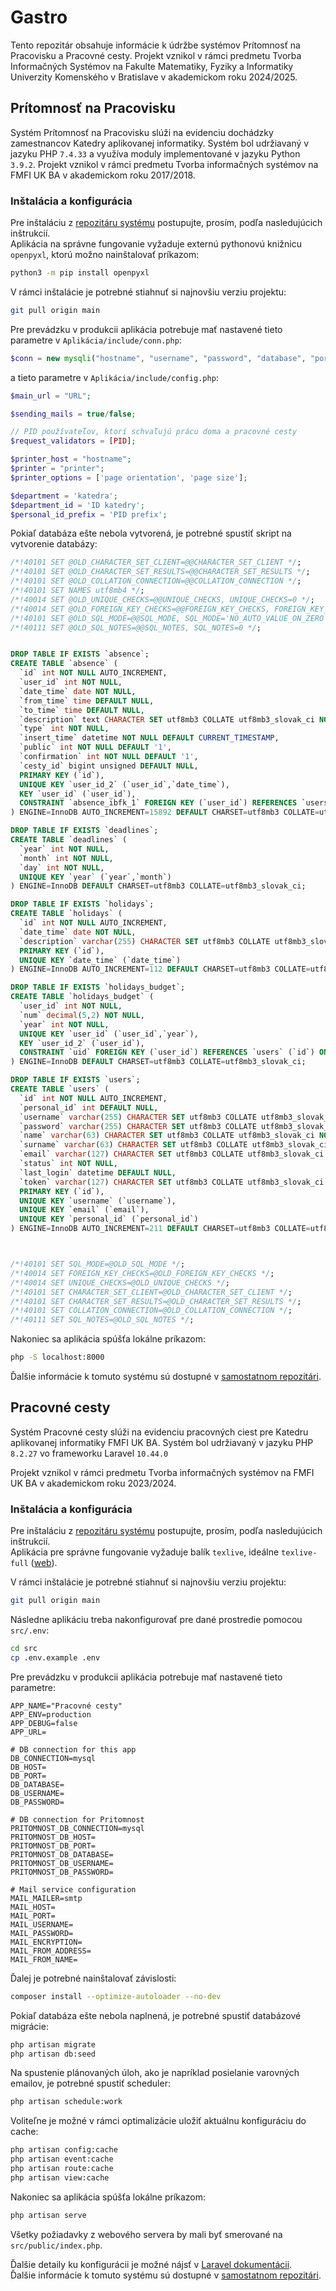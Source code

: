 # Gastro

Tento repozitár obsahuje informácie k údržbe systémov Prítomnosť na Pracovisku a Pracovné cesty. Projekt vznikol v rámci predmetu Tvorba Informačných Systémov na Fakulte Matematiky, Fyziky a Informatiky Univerzity Komenského v Bratislave v akademickom roku 2024/2025.

## Prítomnosť na Pracovisku

Systém Prítomnosť na Pracovisku slúži na evidenciu dochádzky zamestnancov Katedry aplikovanej informatiky.
Systém bol udržiavaný v jazyku PHP `7.4.33` a využíva moduly implementované v jazyku Python `3.9.2`.
Projekt vznikol v rámci predmetu Tvorba informačných systémov na FMFI UK BA v akademickom roku 2017/2018.

### Inštalácia a konfigurácia
Pre inštaláciu z [repozitáru systému](https://github.com/TIS2017/PritomnostNaPracovisku) postupujte, prosím, podľa nasledujúcich inštrukcií.\
Aplikácia na správne fungovanie vyžaduje externú pythonovú knižnicu `openpyxl`, ktorú možno nainštalovať príkazom:
```zsh
python3 -m pip install openpyxl
```

V rámci inštalácie je potrebné stiahnuť si najnovšiu verziu projektu:
```sh
git pull origin main
```

Pre prevádzku v produkcii aplikácia potrebuje mať nastavené tieto parametre v `Aplikácia/include/conn.php`:
```php
$conn = new mysqli("hostname", "username", "password", "database", "port");
```
a tieto parametre v `Aplikácia/include/config.php`:
```php
$main_url = "URL";

$sending_mails = true/false;

// PID používateľov, ktorí schvaľujú prácu doma a pracovné cesty
$request_validators = [PID];

$printer_host = "hostname";
$printer = "printer";
$printer_options = ['page orientation', 'page size'];

$department = 'katedra';
$department_id = 'ID katedry';
$personal_id_prefix = 'PID prefix';
```

Pokiaľ databáza ešte nebola vytvorená, je potrebné spustiť skript na vytvorenie databázy:
```sql
/*!40101 SET @OLD_CHARACTER_SET_CLIENT=@@CHARACTER_SET_CLIENT */;
/*!40101 SET @OLD_CHARACTER_SET_RESULTS=@@CHARACTER_SET_RESULTS */;
/*!40101 SET @OLD_COLLATION_CONNECTION=@@COLLATION_CONNECTION */;
/*!40101 SET NAMES utf8mb4 */;
/*!40014 SET @OLD_UNIQUE_CHECKS=@@UNIQUE_CHECKS, UNIQUE_CHECKS=0 */;
/*!40014 SET @OLD_FOREIGN_KEY_CHECKS=@@FOREIGN_KEY_CHECKS, FOREIGN_KEY_CHECKS=0 */;
/*!40101 SET @OLD_SQL_MODE=@@SQL_MODE, SQL_MODE='NO_AUTO_VALUE_ON_ZERO' */;
/*!40111 SET @OLD_SQL_NOTES=@@SQL_NOTES, SQL_NOTES=0 */;


DROP TABLE IF EXISTS `absence`;
CREATE TABLE `absence` (
  `id` int NOT NULL AUTO_INCREMENT,
  `user_id` int NOT NULL,
  `date_time` date NOT NULL,
  `from_time` time DEFAULT NULL,
  `to_time` time DEFAULT NULL,
  `description` text CHARACTER SET utf8mb3 COLLATE utf8mb3_slovak_ci NOT NULL,
  `type` int NOT NULL,
  `insert_time` datetime NOT NULL DEFAULT CURRENT_TIMESTAMP,
  `public` int NOT NULL DEFAULT '1',
  `confirmation` int NOT NULL DEFAULT '1',
  `cesty_id` bigint unsigned DEFAULT NULL,
  PRIMARY KEY (`id`),
  UNIQUE KEY `user_id_2` (`user_id`,`date_time`),
  KEY `user_id` (`user_id`),
  CONSTRAINT `absence_ibfk_1` FOREIGN KEY (`user_id`) REFERENCES `users` (`id`) ON DELETE CASCADE ON UPDATE CASCADE
) ENGINE=InnoDB AUTO_INCREMENT=15892 DEFAULT CHARSET=utf8mb3 COLLATE=utf8mb3_slovak_ci;

DROP TABLE IF EXISTS `deadlines`;
CREATE TABLE `deadlines` (
  `year` int NOT NULL,
  `month` int NOT NULL,
  `day` int NOT NULL,
  UNIQUE KEY `year` (`year`,`month`)
) ENGINE=InnoDB DEFAULT CHARSET=utf8mb3 COLLATE=utf8mb3_slovak_ci;

DROP TABLE IF EXISTS `holidays`;
CREATE TABLE `holidays` (
  `id` int NOT NULL AUTO_INCREMENT,
  `date_time` date NOT NULL,
  `description` varchar(255) CHARACTER SET utf8mb3 COLLATE utf8mb3_slovak_ci NOT NULL,
  PRIMARY KEY (`id`),
  UNIQUE KEY `date_time` (`date_time`)
) ENGINE=InnoDB AUTO_INCREMENT=112 DEFAULT CHARSET=utf8mb3 COLLATE=utf8mb3_slovak_ci;

DROP TABLE IF EXISTS `holidays_budget`;
CREATE TABLE `holidays_budget` (
  `user_id` int NOT NULL,
  `num` decimal(5,2) NOT NULL,
  `year` int NOT NULL,
  UNIQUE KEY `user_id` (`user_id`,`year`),
  KEY `user_id_2` (`user_id`),
  CONSTRAINT `uid` FOREIGN KEY (`user_id`) REFERENCES `users` (`id`) ON DELETE CASCADE ON UPDATE CASCADE
) ENGINE=InnoDB DEFAULT CHARSET=utf8mb3 COLLATE=utf8mb3_slovak_ci;

DROP TABLE IF EXISTS `users`;
CREATE TABLE `users` (
  `id` int NOT NULL AUTO_INCREMENT,
  `personal_id` int DEFAULT NULL,
  `username` varchar(255) CHARACTER SET utf8mb3 COLLATE utf8mb3_slovak_ci NOT NULL,
  `password` varchar(255) CHARACTER SET utf8mb3 COLLATE utf8mb3_slovak_ci NOT NULL,
  `name` varchar(63) CHARACTER SET utf8mb3 COLLATE utf8mb3_slovak_ci NOT NULL,
  `surname` varchar(63) CHARACTER SET utf8mb3 COLLATE utf8mb3_slovak_ci NOT NULL,
  `email` varchar(127) CHARACTER SET utf8mb3 COLLATE utf8mb3_slovak_ci NOT NULL,
  `status` int NOT NULL,
  `last_login` datetime DEFAULT NULL,
  `token` varchar(127) CHARACTER SET utf8mb3 COLLATE utf8mb3_slovak_ci DEFAULT NULL,
  PRIMARY KEY (`id`),
  UNIQUE KEY `username` (`username`),
  UNIQUE KEY `email` (`email`),
  UNIQUE KEY `personal_id` (`personal_id`)
) ENGINE=InnoDB AUTO_INCREMENT=211 DEFAULT CHARSET=utf8mb3 COLLATE=utf8mb3_slovak_ci;



/*!40101 SET SQL_MODE=@OLD_SQL_MODE */;
/*!40014 SET FOREIGN_KEY_CHECKS=@OLD_FOREIGN_KEY_CHECKS */;
/*!40014 SET UNIQUE_CHECKS=@OLD_UNIQUE_CHECKS */;
/*!40101 SET CHARACTER_SET_CLIENT=@OLD_CHARACTER_SET_CLIENT */;
/*!40101 SET CHARACTER_SET_RESULTS=@OLD_CHARACTER_SET_RESULTS */;
/*!40101 SET COLLATION_CONNECTION=@OLD_COLLATION_CONNECTION */;
/*!40111 SET SQL_NOTES=@OLD_SQL_NOTES */;
```

Nakoniec sa aplikácia spúšťa lokálne príkazom:
```sh
php -S localhost:8000
```

Ďalšie informácie k tomuto systému sú dostupné v [samostatnom repozitári](https://github.com/TIS2017/PritomnostNaPracovisku).

## Pracovné cesty

Systém Pracovné cesty slúži na evidenciu pracovných ciest pre Katedru aplikovanej informatiky FMFI UK BA.
Systém bol udržiavaný v jazyku PHP `8.2.27` vo frameworku Laravel `10.44.0`

Projekt vznikol v rámci predmetu Tvorba informačných systémov na FMFI UK BA v akademickom roku 2023/2024.

### Inštalácia a konfigurácia
Pre inštaláciu z [repozitáru systému](https://github.com/TIS2023-FMFI/pracovne-cesty) postupujte, prosím, podľa nasledujúcich inštrukcií.\
Aplikácia pre správne fungovanie vyžaduje balík `texlive`, ideálne `texlive-full` 
([web](https://www.tug.org/texlive/)).

V rámci inštalácie je potrebné stiahnuť si najnovšiu verziu projektu:
```sh
git pull origin main
```

Následne aplikáciu treba nakonfigurovať pre dané prostredie pomocou `src/.env`:
```sh
cd src
cp .env.example .env
```
Pre prevádzku v produkcii aplikácia potrebuje mať nastavené tieto parametre:
```dotenv
APP_NAME="Pracovné cesty"
APP_ENV=production
APP_DEBUG=false
APP_URL=

# DB connection for this app
DB_CONNECTION=mysql
DB_HOST=
DB_PORT=
DB_DATABASE=
DB_USERNAME=
DB_PASSWORD=

# DB connection for Pritomnost
PRITOMNOST_DB_CONNECTION=mysql
PRITOMNOST_DB_HOST=
PRITOMNOST_DB_PORT=
PRITOMNOST_DB_DATABASE=
PRITOMNOST_DB_USERNAME=
PRITOMNOST_DB_PASSWORD=

# Mail service configuration
MAIL_MAILER=smtp
MAIL_HOST=
MAIL_PORT=
MAIL_USERNAME=
MAIL_PASSWORD=
MAIL_ENCRYPTION=
MAIL_FROM_ADDRESS=
MAIL_FROM_NAME=
```

Ďalej je potrebné nainštalovať závislosti:
```sh
composer install --optimize-autoloader --no-dev
```

Pokiaľ databáza ešte nebola naplnená, je potrebné spustiť databázové migrácie:
```sh
php artisan migrate
php artisan db:seed
```

Na spustenie plánovaných úloh, ako je napríklad posielanie varovných emailov, je potrebné spustiť scheduler:
```sh
php artisan schedule:work
```

Voliteľne je možné v rámci optimalizácie uložiť aktuálnu konfiguráciu do cache:
```sh
php artisan config:cache
php artisan event:cache
php artisan route:cache
php artisan view:cache
```

Nakoniec sa aplikácia spúšťa lokálne príkazom:
```sh
php artisan serve
```

Všetky požiadavky z webového servera by mali byť smerované na `src/public/index.php`.

Ďalšie detaily ku konfigurácii je možné nájsť v [Laravel dokumentácii](https://laravel.com/docs/10.x/deployment).\
Ďalšie informácie k tomuto systému sú dostupné v [samostatnom repozitári](https://github.com/TIS2023-FMFI/pracovne-cesty).
